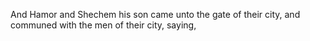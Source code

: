 And Hamor and Shechem his son came unto the gate of their city, and communed with the men of their city, saying,
